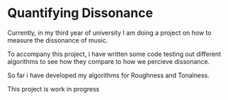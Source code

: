 # Quantifying Dissonance
Currently, in my third year of university I am doing a project on how to measure the dissonance of music. 

To accompany this project, i have written some code testing out different algorithms to see how they compare to how we percieve dissonance.

So far i have developed my algorithms for Roughness and Tonalness.

This project is work in progress
